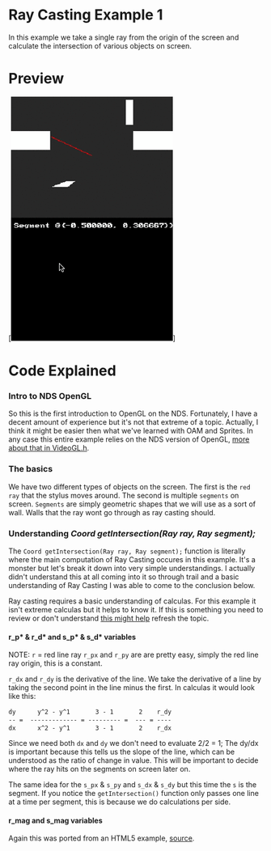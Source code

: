 # Ray Casting Example 1
In this example we take a single ray from the origin of the screen and calculate the intersection of various objects on screen.

# Preview
[![raycasting_example1](./screenshots/raycasting_example1.gif)]

# Code Explained
### Intro to NDS OpenGL
So this is the first introduction to OpenGL on the NDS. Fortunately, I have a decent amount of experience but it's not that extreme of a topic. Actually, I think it might be easier then what we've learned with OAM and Sprites. In any case this entire example relies on the NDS version of OpenGL, [more about that in VideoGL.h](http://libnds.devkitpro.org/videoGL_8h.html).

### The basics
We have two different types of objects on the screen. The first is the `red ray` that the stylus moves around. The second is multiple `segments` on screen. `Segments` are simply geometric shapes that we will use as a sort of wall. Walls that the ray wont go through as ray casting should.

### Understanding *Coord getIntersection(Ray ray, Ray segment);*
The `Coord getIntersection(Ray ray, Ray segment);` function is literally where the main computation of Ray Casting occures in this example. It's a monster but let's break it down into very simple understandings. I actually didn't understand this at all coming into it so through trail and a basic understanding of Ray Casting I was able to come to the conclusion below.

Ray casting requires a basic understanding of calculas. For this example it isn't extreme calculas but it helps to know it. If this is something you need to review or don't understand [this might help](http://www.dummies.com/how-to/content/how-to-find-the-derivative-of-a-line.html) refresh the topic.

#### r_p* & r_d* and s_p* & s_d* variables
NOTE: `r` = red line ray
`r_px` and `r_py` are are pretty easy, simply the red line ray origin, this is a constant.

`r_dx` and `r_dy` is the derivative of the line. We take the derivative of a line by taking the second point in the line minus the first. In calculas it would look like this:
````
dy 		y^2 - y^1		3 - 1		2	 r_dy
-- =  ------------- = --------- =  --- = ----
dx 		x^2 - y^1		3 - 1		2	 r_dx
````
Since we need both `dx` and `dy` we don't need to evaluate 2/2 = 1;
The dy/dx is important because this tells us the slope of the line, which can be understood as the ratio of change in value. This will be important to decide where the ray hits on the segments on screen later on.

The same idea for the `s_px` & `s_py` and `s_dx` & `s_dy`  but this time the `s` is the segment. If you notice the `getIntersection()` function only passes one line at a time per segment, this is because we do calculations per side.

#### r_mag and s_mag variables

Again this was ported from an HTML5 example, [source](https://github.com/ncase/sight-and-light/blob/gh-pages/draft1.html).
